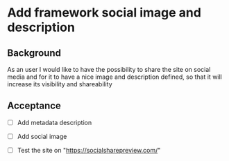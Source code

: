 # Add framework social image and description

## Background

As an user I would like to have the possibility to share the site on social media and for it to have a nice image and description defined, so that it will increase its visibility and shareability

## Acceptance

- [ ] Add metadata description
- [ ] Add social image
- [ ] Test the site on "https://socialsharepreview.com/"

